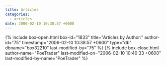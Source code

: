 ```yaml
---
title: Articles
categories:
  - articles
date: 2006-02-10 10:38:57 +0600
---
```

{% include box-open.html box-id="1833" title="Articles by Author:" author-id="75" timestamp="2006-02-10 10:38:57 +0600" type="db" dbname="box32210" last-modified-by="75" %}
<navigator /><displaytor mode="list" />
{% include box-close.html author-name="PoeTrader" last-modified-on="2006-02-10 10:40:33 +0600" last-modified-by-name="PoeTrader" %}
